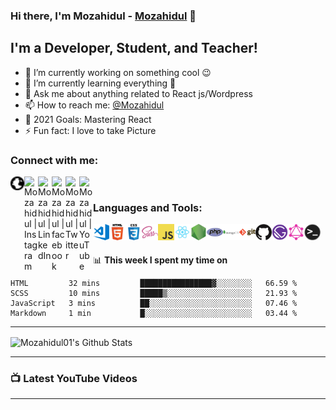 ### Hi there, I'm Mozahidul - [Mozahidul][website] 👋

## I'm a Developer, Student, and Teacher!
- 🔭 I’m currently working on something cool 😉
- 🌱 I’m currently learning everything 🤣
- 💬 Ask me about anything related to React js/Wordpress
- 📫 How to reach me: [@Mozahidul](https://www.mozahidul.com/)
- 🥅 2021 Goals: Mastering React
- ⚡ Fun fact: I love to take Picture

### Connect with me:

[<img align="left" alt="mozahidul.xyz" width="22px" src="https://raw.githubusercontent.com/iconic/open-iconic/master/svg/globe.svg" />][website]
[<img align="left" alt="Mozahidul | Instagram" width="22px" src="https://cdn.jsdelivr.net/npm/simple-icons@v3/icons/instagram.svg" />][instagram]
[<img align="left" alt="Mozahidul | LinkedIn" width="22px" src="https://cdn.jsdelivr.net/npm/simple-icons@v3/icons/linkedin.svg" />][linkedin]
[<img align="left" alt="Mozahidul | facebook" width="22px" src="https://cdn.jsdelivr.net/npm/simple-icons@v3/icons/facebook.svg" />][facebook]
[<img align="left" alt="Mozahidul | Twitter" width="22px" src="https://cdn.jsdelivr.net/npm/simple-icons@v3/icons/twitter.svg" />][twitter]
[<img align="left" alt="Mozahidul | YouTube" width="22px" src="https://cdn.jsdelivr.net/npm/simple-icons@v3/icons/youtube.svg" />][youtube]

<br />

### Languages and Tools:

[<img align="left" alt="Visual Studio Code" width="26px" src="https://raw.githubusercontent.com/github/explore/80688e429a7d4ef2fca1e82350fe8e3517d3494d/topics/visual-studio-code/visual-studio-code.png" />][webdevplaylist]
[<img align="left" alt="HTML5" width="26px" src="https://raw.githubusercontent.com/github/explore/80688e429a7d4ef2fca1e82350fe8e3517d3494d/topics/html/html.png" />][webdevplaylist]
[<img align="left" alt="CSS3" width="26px" src="https://raw.githubusercontent.com/github/explore/80688e429a7d4ef2fca1e82350fe8e3517d3494d/topics/css/css.png" />][cssplaylist]
[<img align="left" alt="Sass" width="26px" src="https://raw.githubusercontent.com/github/explore/80688e429a7d4ef2fca1e82350fe8e3517d3494d/topics/sass/sass.png" />][cssplaylist]
[<img align="left" alt="JavaScript" width="26px" src="https://raw.githubusercontent.com/github/explore/80688e429a7d4ef2fca1e82350fe8e3517d3494d/topics/javascript/javascript.png" />][jsplaylist]
[<img align="left" alt="React" width="26px" src="https://raw.githubusercontent.com/github/explore/80688e429a7d4ef2fca1e82350fe8e3517d3494d/topics/react/react.png" />][reactplaylist]
[<img align="left" alt="Node.js" width="26px" src="https://raw.githubusercontent.com/github/explore/80688e429a7d4ef2fca1e82350fe8e3517d3494d/topics/nodejs/nodejs.png" />][webdevplaylist]
[<img align="left" alt="php" width="26px" src="https://raw.githubusercontent.com/github/explore/80688e429a7d4ef2fca1e82350fe8e3517d3494d/topics/php/php.png" />][webdevplaylist]
[<img align="left" alt="MongoDB" width="26px" src="https://raw.githubusercontent.com/github/explore/80688e429a7d4ef2fca1e82350fe8e3517d3494d/topics/mongodb/mongodb.png" />][webdevplaylist]
[<img align="left" alt="Git" width="26px" src="https://raw.githubusercontent.com/github/explore/80688e429a7d4ef2fca1e82350fe8e3517d3494d/topics/git/git.png" />][webdevplaylist]
[<img align="left" alt="GitHub" width="26px" src="https://raw.githubusercontent.com/github/explore/78df643247d429f6cc873026c0622819ad797942/topics/github/github.png" />][webdevplaylist]
[<img align="left" alt="Gatsby" width="26px" src="https://raw.githubusercontent.com/github/explore/e94815998e4e0713912fed477a1f346ec04c3da2/topics/gatsby/gatsby.png" />][webdevplaylist]
[<img align="left" alt="GraphQL" width="26px" src="https://raw.githubusercontent.com/github/explore/80688e429a7d4ef2fca1e82350fe8e3517d3494d/topics/graphql/graphql.png" />][webdevplaylist]
[<img align="left" alt="Terminal" width="26px" src="https://raw.githubusercontent.com/github/explore/80688e429a7d4ef2fca1e82350fe8e3517d3494d/topics/terminal/terminal.png" />][webdevplaylist]
<!-- [<img align="left" alt="Deno" width="26px" src="https://raw.githubusercontent.com/github/explore/361e2821e2dea67711cde99c9c40ed357061cf27/topics/deno/deno.png" />][webdevplaylist]
[<img align="left" alt="SQL" width="26px" src="https://raw.githubusercontent.com/github/explore/80688e429a7d4ef2fca1e82350fe8e3517d3494d/topics/sql/sql.png" />][webdevplaylist]
[<img align="left" alt="MySQL" width="26px" src="https://raw.githubusercontent.com/github/explore/80688e429a7d4ef2fca1e82350fe8e3517d3494d/topics/mysql/mysql.png" />][webdevplaylist] -->

<br />
<br />

📊 **This week I spent my time on**
<!--START_SECTION:waka-->
```text
HTML         32 mins         ████████████████▓░░░░░░░░   66.59 % 
SCSS         10 mins         █████▒░░░░░░░░░░░░░░░░░░░   21.93 % 
JavaScript   3 mins          ██░░░░░░░░░░░░░░░░░░░░░░░   07.46 % 
Markdown     1 min           █░░░░░░░░░░░░░░░░░░░░░░░░   03.44 % 
```
<!--END_SECTION:waka-->

---

<img align="center" alt="Mozahidul01's Github Stats" src="https://github-readme-stats.vercel.app/api?username=Mozahidul01&show_icons=true&hide_border=true&hide=issues&theme=tokyonight" />

---

### 📺 Latest YouTube Videos
<!-- YOUTUBE:START -->
<!-- YOUTUBE:END -->

---



[website]: https://mozahidul.com
[twitter]: https://twitter.com/mozahidul01
[facebook]: https://fb.com/mozahidul01
[youtube]: https://youtube.com/Mozahidul
[instagram]: https://www.instagram.com/mozahidul01
[linkedin]: https://linkedin.com/in/mozahidul01
[webdevplaylist]: https://www.youtube.com/
[jsplaylist]: https://www.youtube.com/
[cssplaylist]: https://www.youtube.com/
[reactplaylist]: https://www.youtube.com/
